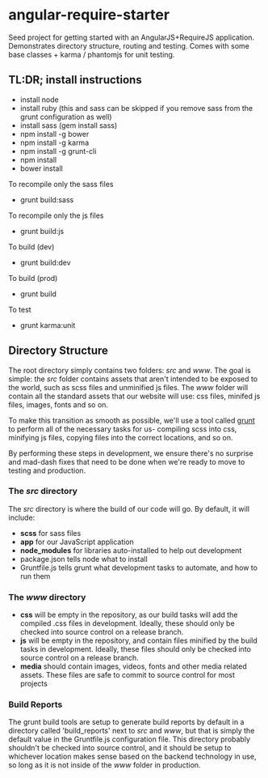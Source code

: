 angular-require-starter
=======================

Seed project for getting started with an AngularJS+RequireJS application. Demonstrates directory structure, routing and testing. Comes with some base classes + karma / phantomjs for unit testing.

## TL:DR; install instructions

 - install node
 - install ruby (this and sass can be skipped if you remove sass from the grunt configuration as well)
 - install sass (gem install sass)
 - npm install -g bower
 - npm install -g karma
 - npm install -g grunt-cli
 - npm install
 - bower install

To recompile only the sass files
 - grunt build:sass

To recompile only the js files
 - grunt build:js

To build (dev)
 - grunt build:dev

To build (prod)
 - grunt build

To test
 - grunt karma:unit


## Directory Structure

The root directory simply contains two folders: _src_ and _www_.  The goal is simple: the _src_ folder contains assets that aren't intended to be exposed to the world, such as scss files and unminified js files.  The _www_ folder will contain all the standard assets that our website will use: css files, minifed js files, images, fonts and so on.

To make this transition as smooth as possible, we'll use a tool called [grunt](http://gruntjs.com/) to perform all of the necessary tasks for us- compiling scss into css, minifying js files, copying files into the correct locations, and so on.

By performing these steps in development, we ensure there's no surprise and mad-dash fixes that need to be done when we're ready to move to testing and production.

### The _src_ directory

The _src_ directory is where the build of our code will go.  By default, it will include:

 - **scss** for sass files
 - **app** for our JavaScript application
 - **node_modules** for libraries auto-installed to help out development
 - package.json tells node what to install
 - Gruntfile.js tells grunt what development tasks to automate, and how to run them

### The _www_ directory

 - **css** will be empty in the repository, as our build tasks will add the compiled .css files in development.  Ideally, these should only be checked into source control on a release branch.
 - **js** will be empty in the repository, and contain files minified by the build tasks in development.  Ideally, these files should only be checked into source control on a release branch.
 - **media** should contain images, videos, fonts and other media related assets.  These files are safe to commit to source control for most projects

 ### Build Reports

The grunt build tools are setup to generate build reports by default in a directory called 'build_reports' next to _src_ and _www_, but that is simply the default value in the Gruntfile.js configuration file.  This directory probably shouldn't be checked into source control, and it should be setup to whichever location makes sense based on the backend technology in use, so long as it is not inside of the _www_ folder in production.
